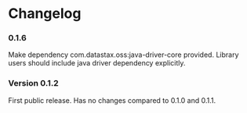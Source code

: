 # Changelog

### 0.1.6
Make dependency com.datastax.oss:java-driver-core provided. 
Library users should include java driver dependency explicitly.

### Version 0.1.2
First public release. Has no changes compared to 0.1.0 and 0.1.1.